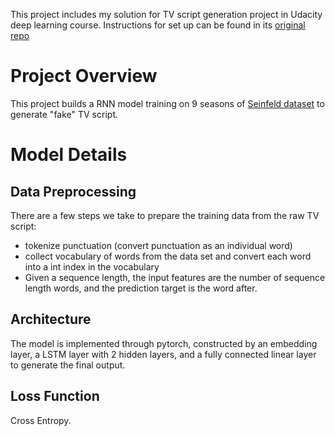This project includes my solution for TV script generation project in Udacity deep learning course. Instructions for set up can be found in its [original repo](https://github.com/udacity/deep-learning-v2-pytorch/tree/master/project-tv-script-generation)

# Project Overview

This project builds a RNN model training on 9 seasons of [Seinfeld dataset](https://www.kaggle.com/thec03u5/seinfeld-chronicles#scripts.csv) to generate "fake" TV script.

# Model Details
## Data Preprocessing
There are a few steps we take to prepare the training data from the raw TV script:
* tokenize punctuation (convert punctuation as an individual word)
* collect vocabulary of words from the data set and convert each word into a int index in the vocabulary
* Given a sequence length, the input features are the number of sequence length words, and the prediction target is the word after.

## Architecture
The model is implemented through pytorch, constructed by an embedding layer, a LSTM layer with 2 hidden layers, and a fully connected linear layer to generate the final output.

## Loss Function 
Cross Entropy.



